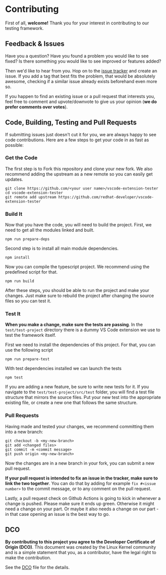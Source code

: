 # Contributing

First of all, **welcome!** Thank you for your interest in contributing to our testing framework.

## Feedback & Issues

Have you a question? Have you found a problem you would like to see fixed? Is there something you would like to see improved or features added?

Then we'd like to hear from you. Hop on to the [issue tracker](../../issues) and create an issue. If you add a tag that best fits the problem, that would be absolutely awesome, checking if a similar issue already exists beforehand even more so.

If you happen to find an existing issue or a pull request that interests you, feel free to comment and upvote/downvote to give us your opinion (**we do prefer comments over votes**).

## Code, Building, Testing and Pull Requests

If submitting issues just doesn't cut it for you, we are always happy to see code contributions. Here are a few steps to get your code in as fast as possible:

### Get the Code

The first step is to Fork this repository and clone your new fork. We also recommend adding the upstream as a new remote so you can easily get updates.

```shell
git clone https://github.com/<your user name>/vscode-extension-tester
cd vscode-extension-tester
git remote add upstream https://github.com/redhat-developer/vscode-extension-tester
```

### Build It

Now that you have the code, you will need to build the project. First, we need to get all the modules linked and built.

```nodejs
npm run prepare-deps
```

Second step is to install all main module dependencies.

```nodejs
npm install
```

Now you can compile the typescript project. We recommend using the predefined script for that.

```nodejs
npm run build
```

After these steps, you should be able to run the project and make your changes. Just make sure to rebuild the project after changing the source files so you can test it.

### Test It

**When you make a change, make sure the tests are passing**. In the ```test/test-project``` directory there is a dummy VS Code extension we use to test the framework itself.

First we need to install the dependencies of this project. For that, you can use the following script

```nodejs
npm run prepare-test
```

With test dependencies installed we can launch the tests

```nodejs
npm test
```

If you are adding a new feature, be sure to write new tests for it. If you navigate to the ```test/test-project/src/test``` folder, you will find a test file structure that mirrors the source files. Put your new test into the appropriate existing file, or create a new one that follows the same structure.

### Pull Requests

Having made and tested your changes, we recommend committing them into a new branch:

```shell
git checkout -b <my-new-branch>
git add <changed files>
git commit -m <commit message>
git push origin <my-new-branch>
```

Now the changes are in a new branch in your fork, you can submit a new pull request.

**If your pull request is intended to fix an issue in the tracker, make sure to link the two together**. You can do that by adding for example ```fix #<issue number>``` to the commit message, or to any comment on the pull request.

Lastly, a pull request check on Github Actions is going to kick in whenever a change is pushed. Please make sure it ends up green. Otherwise it might need a change on your part. Or maybe it also needs a change on our part - in that case opening an issue is the best way to go.

## DCO

**By contributing to this project you agree to the Developer Certificate of Origin (DCO)**. This document was created by the Linux Kernel community and is a simple statement that you, as a contributor, have the legal right to make the contribution.

See the [DCO](DCO) file for the details.
